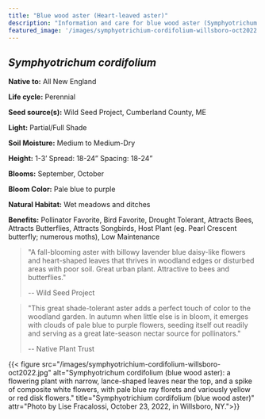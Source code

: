 ```yaml
---
title: "Blue wood aster (Heart-leaved aster)"
description: "Information and care for blue wood aster (Symphyotrichum cordifolium), sold at Red Trillium Gardens"
featured_image: '/images/symphyotrichium-cordifolium-willsboro-oct2022.jpg'
---
```


## _Symphyotrichum cordifolium_

**Native to:**  All New England

**Life cycle:** Perennial

**Seed source(s):** Wild Seed Project, Cumberland County, ME

**Light:** Partial/Full Shade

**Soil Moisture:** Medium to Medium-Dry

**Height:** 1-3’  Spread: 18-24” Spacing: 18-24”

**Blooms:** September, October

**Bloom Color:** Pale blue to purple

**Natural Habitat:** Wet meadows and ditches

**Benefits:** Pollinator Favorite, Bird Favorite, Drought Tolerant, Attracts Bees, Attracts Butterflies, Attracts Songbirds, Host Plant (eg. Pearl Crescent butterfly; numerous moths), Low Maintenance

> "A fall-blooming aster with billowy lavender blue daisy-like flowers and heart-shaped leaves that thrives in woodland edges or disturbed areas with poor soil. Great urban plant. Attractive to bees and butterflies."
> 
> -- Wild Seed Project

> "This great shade-tolerant aster adds a perfect touch of color to the woodland garden. In autumn when little else is in bloom, it emerges with clouds of pale blue to purple flowers, seeding itself out readily and serving as a great late-season nectar source for pollinators."
> 
> -- Native Plant Trust

{{< figure src="/images/symphyotrichium-cordifolium-willsboro-oct2022.jpg" alt="Symphyotrichum cordifolium (blue wood aster): a flowering plant with narrow, lance-shaped leaves near the top, and a spike of composite white flowers, with pale blue ray florets and variously yellow or red disk flowers." title="Symphyotrichium cordifolium (blue wood aster)" attr="Photo by Lise Fracalossi, October 23, 2022, in Willsboro, NY.">}}
